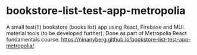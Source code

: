 # bookstore-list-test-app-metropolia

A small test(!!) bookstore (books list) app using React, Firebase and MUI material tools (to be developed further). Done as part of Metropolia React fundamentals course.
https://ninanyberg.github.io/bookstore-list-test-app-metropolia/
